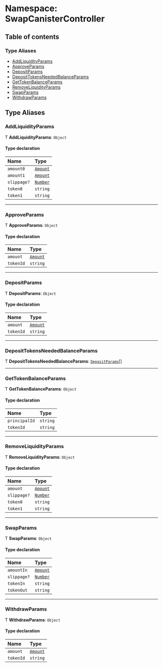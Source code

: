 # Namespace: SwapCanisterController

## Table of contents

### Type Aliases

- [AddLiquidityParams](SwapCanisterController.md#addliquidityparams)
- [ApproveParams](SwapCanisterController.md#approveparams)
- [DepositParams](SwapCanisterController.md#depositparams)
- [DepositTokensNeededBalanceParams](SwapCanisterController.md#deposittokensneededbalanceparams)
- [GetTokenBalanceParams](SwapCanisterController.md#gettokenbalanceparams)
- [RemoveLiquidityParams](SwapCanisterController.md#removeliquidityparams)
- [SwapParams](SwapCanisterController.md#swapparams)
- [WithdrawParams](SwapCanisterController.md#withdrawparams)

## Type Aliases

### AddLiquidityParams

Ƭ **AddLiquidityParams**: `Object`

#### Type declaration

| Name | Type |
| :------ | :------ |
| `amount0` | [`Amount`](Types.md#amount) |
| `amount1` | [`Amount`](Types.md#amount) |
| `slippage?` | [`Number`](Types.md#number) |
| `token0` | `string` |
| `token1` | `string` |

___

### ApproveParams

Ƭ **ApproveParams**: `Object`

#### Type declaration

| Name | Type |
| :------ | :------ |
| `amount` | [`Amount`](Types.md#amount) |
| `tokenId` | `string` |

___

### DepositParams

Ƭ **DepositParams**: `Object`

#### Type declaration

| Name | Type |
| :------ | :------ |
| `amount` | [`Amount`](Types.md#amount) |
| `tokenId` | `string` |

___

### DepositTokensNeededBalanceParams

Ƭ **DepositTokensNeededBalanceParams**: [`DepositParams`](SwapCanisterController.md#depositparams)[]

___

### GetTokenBalanceParams

Ƭ **GetTokenBalanceParams**: `Object`

#### Type declaration

| Name | Type |
| :------ | :------ |
| `principalId` | `string` |
| `tokenId` | `string` |

___

### RemoveLiquidityParams

Ƭ **RemoveLiquidityParams**: `Object`

#### Type declaration

| Name | Type |
| :------ | :------ |
| `amount` | [`Amount`](Types.md#amount) |
| `slippage?` | [`Number`](Types.md#number) |
| `token0` | `string` |
| `token1` | `string` |

___

### SwapParams

Ƭ **SwapParams**: `Object`

#### Type declaration

| Name | Type |
| :------ | :------ |
| `amountIn` | [`Amount`](Types.md#amount) |
| `slippage?` | [`Number`](Types.md#number) |
| `tokenIn` | `string` |
| `tokenOut` | `string` |

___

### WithdrawParams

Ƭ **WithdrawParams**: `Object`

#### Type declaration

| Name | Type |
| :------ | :------ |
| `amount` | [`Amount`](Types.md#amount) |
| `tokenId` | `string` |

